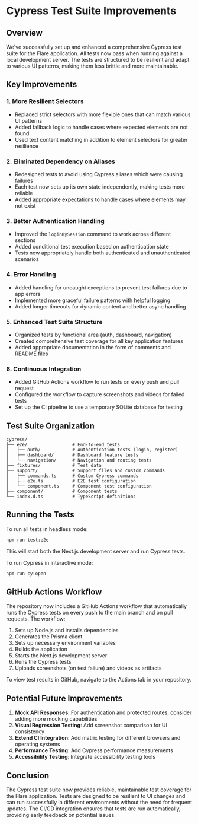 # Cypress Test Suite Improvements

## Overview

We've successfully set up and enhanced a comprehensive Cypress test suite for the Flare application. All tests now pass when running against a local development server. The tests are structured to be resilient and adapt to various UI patterns, making them less brittle and more maintainable.

## Key Improvements

### 1. More Resilient Selectors

- Replaced strict selectors with more flexible ones that can match various UI patterns
- Added fallback logic to handle cases where expected elements are not found
- Used text content matching in addition to element selectors for greater resilience

### 2. Eliminated Dependency on Aliases

- Redesigned tests to avoid using Cypress aliases which were causing failures
- Each test now sets up its own state independently, making tests more reliable
- Added appropriate expectations to handle cases where elements may not exist

### 3. Better Authentication Handling

- Improved the `loginBySession` command to work across different sections
- Added conditional test execution based on authentication state
- Tests now appropriately handle both authenticated and unauthenticated scenarios

### 4. Error Handling

- Added handling for uncaught exceptions to prevent test failures due to app errors
- Implemented more graceful failure patterns with helpful logging
- Added longer timeouts for dynamic content and better async handling

### 5. Enhanced Test Suite Structure

- Organized tests by functional area (auth, dashboard, navigation)
- Created comprehensive test coverage for all key application features
- Added appropriate documentation in the form of comments and README files

### 6. Continuous Integration

- Added GitHub Actions workflow to run tests on every push and pull request
- Configured the workflow to capture screenshots and videos for failed tests
- Set up the CI pipeline to use a temporary SQLite database for testing

## Test Suite Organization

```
cypress/
├── e2e/                 # End-to-end tests
│   ├── auth/            # Authentication tests (login, register)
│   ├── dashboard/       # Dashboard feature tests
│   └── navigation/      # Navigation and routing tests
├── fixtures/            # Test data
├── support/             # Support files and custom commands
│   ├── commands.ts      # Custom Cypress commands
│   ├── e2e.ts           # E2E test configuration
│   └── component.ts     # Component test configuration
├── component/           # Component tests
└── index.d.ts           # TypeScript definitions
```

## Running the Tests

To run all tests in headless mode:

```bash
npm run test:e2e
```

This will start both the Next.js development server and run Cypress tests.

To run Cypress in interactive mode:

```bash
npm run cy:open
```

## GitHub Actions Workflow

The repository now includes a GitHub Actions workflow that automatically runs the Cypress tests on every push to the main branch and on pull requests. The workflow:

1. Sets up Node.js and installs dependencies
2. Generates the Prisma client
3. Sets up necessary environment variables
4. Builds the application
5. Starts the Next.js development server
6. Runs the Cypress tests
7. Uploads screenshots (on test failure) and videos as artifacts

To view test results in GitHub, navigate to the Actions tab in your repository.

## Potential Future Improvements

1. **Mock API Responses**: For authentication and protected routes, consider adding more mocking capabilities
2. **Visual Regression Testing**: Add screenshot comparison for UI consistency
3. **Extend CI Integration**: Add matrix testing for different browsers and operating systems
4. **Performance Testing**: Add Cypress performance measurements
5. **Accessibility Testing**: Integrate accessibility testing tools

## Conclusion

The Cypress test suite now provides reliable, maintainable test coverage for the Flare application. Tests are designed to be resilient to UI changes and can run successfully in different environments without the need for frequent updates. The CI/CD integration ensures that tests are run automatically, providing early feedback on potential issues.
